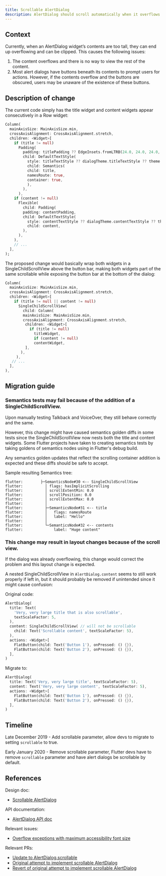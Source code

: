 ```yaml
---
title: Scrollable AlertDialog
description: AlertDialog should scroll automatically when it overflows.
---
```


## Context

Currently, when an AlertDialog widget’s contents are too tall, they can end up
overflowing and can be clipped. This causes the following issues:

1. The content overflows and there is no way to view the rest of the content.
2. Most alert dialogs have buttons beneath its contents to prompt users for
actions. However, if the contents overflow and the buttons are obscured, users
may be unaware of the existence of these buttons.

## Description of change

The current code simply has the title widget and content widgets appear consecutively in a Row widget:

```dart
Column(
  mainAxisSize: MainAxisSize.min,
  crossAxisAlignment: CrossAxisAlignment.stretch,
  children: <Widget>[
    if (title != null)
      Padding(
        padding: titlePadding ?? EdgeInsets.fromLTRB(24.0, 24.0, 24.0, content == null ? 20.0 : 0.0),
        child: DefaultTextStyle(
          style: titleTextStyle ?? dialogTheme.titleTextStyle ?? theme.textTheme.title,
          child: Semantics(
          child: title,
          namesRoute: true,
          container: true,
          ),
        ),
      ),
    if (content != null)
      Flexible(
        child: Padding(
        padding: contentPadding,
        child: DefaultTextStyle(
          style: contentTextStyle ?? dialogTheme.contentTextStyle ?? theme.textTheme.subhead,
          child: content,
        ),
      ),
    ),
    // ...
  ],
);
```

The proposed change would basically wrap both widgets in a
SingleChildScrollView above the button bar, making both
widgets part of the same scrollable while exposing the
button bar at the bottom of the dialog:

```dart
Column(
  mainAxisSize: MainAxisSize.min,
  crossAxisAlignment: CrossAxisAlignment.stretch,
  children: <Widget>[
    if (title != null || content != null)
      SingleChildScrollView(
        child: Column(
        mainAxisSize: MainAxisSize.min,
        crossAxisAlignment: CrossAxisAlignment.stretch,
         children: <Widget>[
           if (title != null)
             titleWidget,
             if (content != null)
             contentWidget,
         ],
       ),
     ),
   // ...
  ],
),
```

## Migration guide

### Semantics tests may fail because of the addition of a SingleChildScrollView.

Upon manually testing Talkback and VoiceOver, they still behave correctly and
the same.

However, this change might have caused semantics golden diffs in some tests
since the SingleChildScrollView now nests both the title and content widgets.
Some Flutter projects have taken to creating semantics tests by taking goldens
of semantics nodes using in Flutter's debug build.

Any semantics golden updates that reflect the scrolling container addition
is expected and these diffs should be safe to accept.

Sample resulting Semantics tree:

```
flutter:        ├─SemanticsNode#30 <-- SingleChildScrollView
flutter:          │ flags: hasImplicitScrolling
flutter:          │ scrollExtentMin: 0.0
flutter:          │ scrollPosition: 0.0
flutter:          │ scrollExtentMax: 0.0
flutter:          │
flutter:          ├─SemanticsNode#31 <-- title
flutter:          │   flags: namesRoute
flutter:          │   label: "Hello"
flutter:          │
flutter:          └─SemanticsNode#32 <-- contents
flutter:              label: "Huge content"
```

### This change may result in layout changes because of the scroll view.

If the dialog was already overflowing, this change would correct the problem
and this layout change is expected.

A nested SingleChildScrollView in `AlertDialog.content` seems to still work
properly if left in, but it should probably be removed if unintended since
it might cause confusion:

Original code:
```dart
AlertDialog(
  title: Text(
    'Very, very large title that is also scrollable',
    textScaleFactor: 5,
  ),
  content: SingleChildScrollView( // will not be scrollable
    child: Text('Scrollable content', textScaleFactor: 5),
  ),
  actions: <Widget>[
    FlatButton(child: Text('Button 1'), onPressed: () {}),
    FlatButton(child: Text('Button 2'), onPressed: () {}),
  ],
)
```

Migrate to:
```dart
AlertDialog(
  title: Text('Very, very large title', textScaleFactor: 5),
  content: Text('Very, very large content', textScaleFactor: 5),
  actions: <Widget>[
    FlatButton(child: Text('Button 1'), onPressed: () {}),
    FlatButton(child: Text('Button 2'), onPressed: () {}),
  ],
)
```

## Timeline

Late December 2019 - Add scrollable parameter, allow devs to migrate to setting
`scrollable` to true.

Early January 2020 - Remove scrollable parameter, Flutter devs have to remove
`scrollable` parameter and have alert dialogs be scrollable by default.

## References

Design doc:
* [Scrollable AlertDialog](flutter.dev/go/scrollable-alert-dialog)

API documentation:
* [AlertDialog API doc](https://api.flutter.dev/flutter/material/AlertDialog-class.html)

Relevant issues:
* [Overflow exceptions with maximum accessibility font size](https://github.com/flutter/flutter/issues/42696)

Relevant PRs:
* [Update to AlertDialog.scrollable](https://github.com/flutter/flutter/pull/45079)
* [Original attempt to implement scrollable AlertDialog](https://github.com/flutter/flutter/pull/43226)
* [Revert of original attempt to implement scrollable AlertDialog](https://github.com/flutter/flutter/pull/44003)

